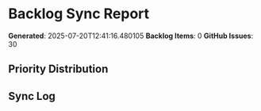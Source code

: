# Backlog Sync Report
        
**Generated**: 2025-07-20T12:41:16.480105
**Backlog Items**: 0
**GitHub Issues**: 30

## Priority Distribution

## Sync Log
